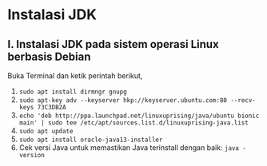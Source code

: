 # Instalasi JDK

## I. Instalasi JDK pada sistem operasi Linux berbasis Debian

Buka Terminal dan ketik perintah berikut,

1. `sudo apt install dirmngr gnupg`
2. `sudo apt-key adv --keyserver hkp://keyserver.ubuntu.com:80 --recv-keys 73C3DB2A`
3. `echo 'deb http://ppa.launchpad.net/linuxuprising/java/ubuntu bionic main' | sudo tee /etc/apt/sources.list.d/linuxuprising-java.list`
4. `sudo apt update`
5. `sudo apt install oracle-java13-installer`
6. Cek versi Java untuk memastikan Java terinstall dengan baik: `java -version`
